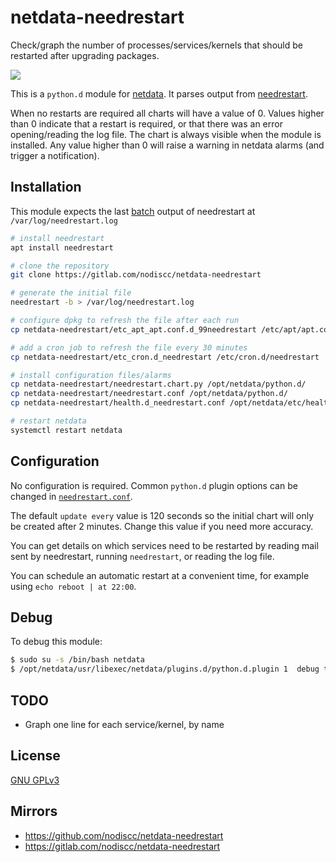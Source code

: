 # netdata-needrestart

Check/graph the number of processes/services/kernels that should be restarted after upgrading packages.

![](https://i.imgur.com/ebD2MTW.png)

This is a `python.d` module for [netdata](https://my-netdata.io/). It parses output from [needrestart](https://fiasko.io/tag/needrestart.html).

When no restarts are required all charts will have a value of 0. Values higher than 0 indicate that a restart is required, or that there was an error opening/reading the log file. The chart is always visible when the module is installed. Any value higher than 0 will raise a warning in netdata alarms (and trigger a notification).


## Installation

This module expects the last [batch](https://github.com/liske/needrestart/blob/master/README.batch.md) output of needrestart at `/var/log/needrestart.log`


```bash
# install needrestart
apt install needrestart

# clone the repository
git clone https://gitlab.com/nodiscc/netdata-needrestart

# generate the initial file
needrestart -b > /var/log/needrestart.log

# configure dpkg to refresh the file after each run
cp netdata-needrestart/etc_apt_apt.conf.d_99needrestart /etc/apt/apt.conf.d/99needrestart

# add a cron job to refresh the file every 30 minutes
cp netdata-needrestart/etc_cron.d_needrestart /etc/cron.d/needrestart

# install configuration files/alarms
cp netdata-needrestart/needrestart.chart.py /opt/netdata/python.d/
cp netdata-needrestart/needrestart.conf /opt/netdata/python.d/
cp netdata-needrestart/health.d_needrestart.conf /opt/netdata/etc/health.d/needrestart.conf

# restart netdata
systemctl restart netdata

```


## Configuration

No configuration is required. Common `python.d` plugin options can be changed in [`needrestart.conf`](needrestart.conf).

The default `update every` value is 120 seconds so the initial chart will only be created after 2 minutes. Change this value if you need more accuracy.

You can get details on which services need to be restarted by reading mail sent by needrestart, running `needrestart`, or reading the log file.

You can schedule an automatic restart at a convenient time, for example using `echo reboot | at 22:00`.


## Debug

To debug this module:

```bash
$ sudo su -s /bin/bash netdata
$ /opt/netdata/usr/libexec/netdata/plugins.d/python.d.plugin 1  debug trace needrestart
```

## TODO

- Graph one line for each service/kernel, by name

## License

[GNU GPLv3](LICENSE)

## Mirrors

- https://github.com/nodiscc/netdata-needrestart
- https://gitlab.com/nodiscc/netdata-needrestart

